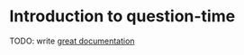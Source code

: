 # Introduction to question-time

TODO: write [great documentation](http://jacobian.org/writing/what-to-write/)
